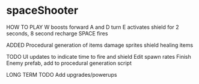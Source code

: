 # spaceShooter

HOW TO PLAY
W boosts forward
A and D turn
E activates shield for 2 seconds, 8 second recharge
SPACE fires

ADDED
Procedural generation of items
damage sprites
shield
healing items

TODO
UI updates to indicate time to fire and shield
Edit spawn rates
Finish Enemy prefab, add to procedural generation script

LONG TERM TODO
Add upgrades/powerups
